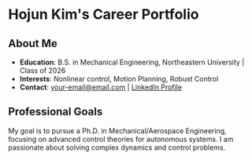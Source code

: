 # Hojun Kim's Career Portfolio

## About Me
- **Education**: B.S. in Mechanical Engineering, Northeastern University | Class of 2026
- **Interests**: Nonlinear control, Motion Planning, Robust Control
- **Contact**: your-email@email.com | [LinkedIn Profile](https://www.linkedin.com/)

## Professional Goals
My goal is to pursue a Ph.D. in Mechanical/Aerospace Engineering, focusing on advanced control theories for autonomous systems. I am passionate about solving complex dynamics and control problems.
